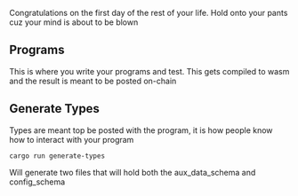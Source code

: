 Congratulations on the first day of the rest of your life. Hold onto your pants cuz your mind is about to be blown 


## Programs

This is where you write your programs and test. This gets compiled to wasm and the result is meant to be posted on-chain

## Generate Types

Types are meant top be posted with the program, it is how people know how to interact with your program 

```cargo run generate-types``` 

Will generate two files that will hold both the aux_data_schema and config_schema